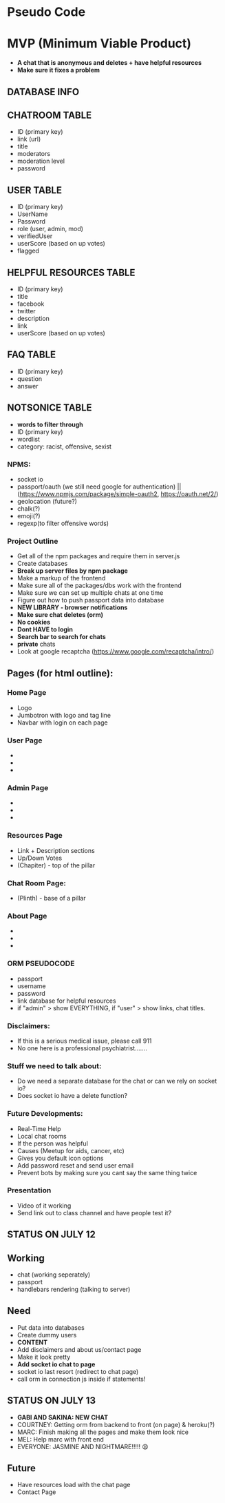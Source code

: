 # Pseudo Code

# MVP (Minimum Viable Product)
* **A chat that is anonymous and deletes + have helpful resources**
* **Make sure it fixes a problem**

## DATABASE INFO

## CHATROOM TABLE
* ID (primary key)
* link (url)
* title
* moderators 
* moderation level
* password

## USER TABLE
* ID (primary key)
* UserName
* Password
* role (user, admin, mod)
* verifiedUser
* userScore (based on up votes)
* flagged

## HELPFUL RESOURCES TABLE
* ID (primary key)
* title
* facebook
* twitter
* description
* link
* userScore (based on up votes)

## FAQ TABLE
* ID (primary key)
* question
* answer

## NOTSONICE TABLE
* **words to filter through**
* ID (primary key)
* wordlist 
* category: racist, offensive, sexist


### NPMS:
* socket io
* passport/oauth (we still need google for authentication) || (https://www.npmjs.com/package/simple-oauth2, https://oauth.net/2/)
* geolocation (future?)
* chalk(?)
* emoji(?)
* regexp(to filter offensive words)

### Project Outline
* Get all of the npm packages and require them in server.js
* Create databases
* **Break up server files by npm package**
* Make a markup of the frontend
* Make sure all of the packages/dbs work with the frontend
* Make sure we can set up multiple chats at one time
* Figure out how to push passport data into database
* **NEW LIBRARY - browser notifications**
* **Make sure chat deletes (orm)** 
* **No cookies**
* **Dont HAVE to login**
* **Search bar to search for chats**
* **private** chats
* Look at google recaptcha (https://www.google.com/recaptcha/intro/)

## Pages (for html outline):

### Home Page
* Logo
* Jumbotron with logo and tag line
* Navbar with login on each page

### User Page
*
*
*

### Admin Page
*
*
*

### Resources Page
* Link + Description sections
* Up/Down Votes
* (Chapiter) - top of the pillar

### Chat Room Page:
* (Plinth) - base of a pillar

### About Page
*
*
*

### ORM PSEUDOCODE
* passport
* username
* password
* link database for helpful resources
* if "admin" > show EVERYTHING, if "user" > show links, chat titles.

### Disclaimers:
* If this is a serious medical issue, please call 911
* No one here is a professional psychiatrist.......

### Stuff we need to talk about:
* Do we need a separate database for the chat or can we rely on socket io?
* Does socket io have a delete function?


### Future Developments:
* Real-Time Help
* Local chat rooms
* If the person was helpful
* Causes (Meetup for aids, cancer, etc)
* Gives you default icon options
* Add password reset and send user email
* Prevent bots by making sure you cant say the same thing twice

### Presentation
* Video of it working
* Send link out to class channel and have people test it?

## STATUS ON JULY 12

## Working
* chat (working seperately)
* passport
* handlebars rendering (talking to server)

## Need
* Put data into databases
* Create dummy users 
* **CONTENT**
* Add disclaimers and about us/contact page
* Make it look pretty
* **Add socket io chat to page**
* socket io last resort (redirect to chat page)
* call orm in connection js inside if statements!

## STATUS ON JULY 13

* **GABI AND SAKINA: NEW CHAT**
* COURTNEY: Getting orm from backend to front (on page) & heroku(?)
* MARC: Finish making all the pages and make them look nice 
* MEL: Help marc with front end
* EVERYONE: JASMINE AND NIGHTMARE!!!!! :weary:


## Future
* Have resources load with the chat page 
* Contact Page


